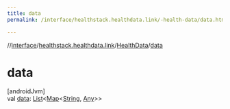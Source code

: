 ```yaml
---
title: data
permalink: /interface/healthstack.healthdata.link/-health-data/data.html

---
```

//[interface](../../../index.html)/[healthstack.healthdata.link](../index.html)/[HealthData](index.html)/[data](data.html)



# data



[androidJvm]\
val [data](data.html): [List](https://kotlinlang.org/api/latest/jvm/stdlib/kotlin.collections/-list/index.html)&lt;[Map](https://kotlinlang.org/api/latest/jvm/stdlib/kotlin.collections/-map/index.html)&lt;[String](https://kotlinlang.org/api/latest/jvm/stdlib/kotlin/-string/index.html), [Any](https://kotlinlang.org/api/latest/jvm/stdlib/kotlin/-any/index.html)&gt;&gt;




